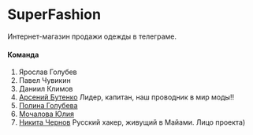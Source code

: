 # SuperFashion
Интернет-магазин продажи одежды в телеграме.

#### Команда
1. Ярослав Голубев
2. Павел Чувикин
3. Даниил Климов
4. [Арсений Бутенко](https://github.com/arsenybut) Лидер, капитан, наш проводник в мир моды!!
5. [Полина Голубева](https://github.com/golubinkaa)
6. [Мочалова Юлия](https://github.com/MochalovaYulia)
7. [Никита Чернов](https://github.com/hekitociha) Русский хакер, живущий в Майами. Лицо проекта)


